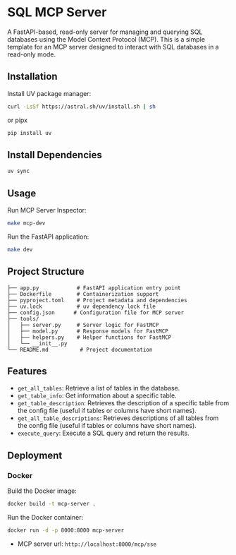 # SQL MCP Server
A FastAPI-based, read-only server for managing and querying SQL databases using the Model Context Protocol (MCP). This is a simple template for an MCP server designed to interact with SQL databases in a read-only mode.

## Installation
Install UV package manager:
```bash
curl -LsSf https://astral.sh/uv/install.sh | sh
```
or pipx
```bash
pip install uv
```

## Install Dependencies
```bash
uv sync
```

## Usage
Run MCP Server Inspector:
```bash
make mcp-dev
```
Run the FastAPI application:
```bash
make dev
```
## Project Structure

```
├── app.py            # FastAPI application entry point
├── Dockerfile        # Containerization support
├── pyproject.toml    # Project metadata and dependencies
├── uv.lock           # uv dependency lock file
├── config.json      # Configuration file for MCP server
├── tools/
│   ├── server.py     # Server logic for FastMCP
│   ├── model.py      # Response models for FastMCP
│   ├── helpers.py    # Helper functions for FastMCP
│   └── __init__.py
└── README.md          # Project documentation
```

## Features
- `get_all_tables`: Retrieve a list of tables in the database.
- `get_table_info`: Get information about a specific table.
- `get_table_description`: Retrieves the description of a specific table from the config file (useful if tables or columns have short names).
- `get_all_table_descriptions`: Retrieves descriptions of all tables from the config file (useful if tables or columns have short names).
- `execute_query`: Execute a SQL query and return the results.

## Deployment
### Docker
Build the Docker image:
```bash
docker build -t mcp-server .
```
Run the Docker container:
```bash
docker run -d -p 8000:8000 mcp-server
```
- MCP server url: `http://localhost:8000/mcp/sse`